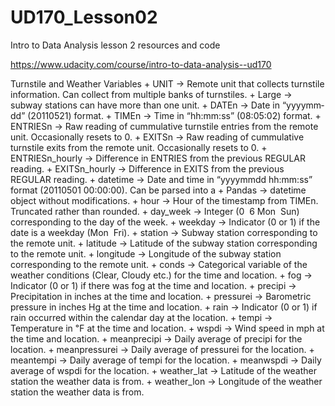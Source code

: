 # UD170_Lesson02
Intro to Data Analysis lesson 2 resources and code

https://www.udacity.com/course/intro-to-data-analysis--ud170

Turnstile and Weather Variables
     + UNIT -> Remote unit that collects turnstile information. Can collect from multiple banks of turnstiles.
     + Large -> subway stations can have more than one unit.
     + DATEn -> Date in “yyyy­mm­dd” (2011­05­21) format.
     + TIMEn -> Time in “hh:mm:ss” (08:05:02) format.
     + ENTRIESn -> Raw reading of cummulative turnstile entries from the remote unit. Occasionally resets to 0.
     + EXITSn -> Raw reading of cummulative turnstile exits from the remote unit. Occasionally resets to 0.
     + ENTRIESn_hourly -> Difference in ENTRIES from the previous REGULAR reading.
     + EXITSn_hourly -> Difference in EXITS from the previous REGULAR reading.
     + datetime -> Date and time in “yyyy­mm­dd hh:mm:ss” format (2011­05­01 00:00:00). Can be parsed into a
     + Pandas -> datetime object without modifications.
     + hour -> Hour of the timestamp from TIMEn. Truncated rather than rounded.
     + day_week -> Integer (0 ­ 6 Mon ­ Sun) corresponding to the day of the week.
     + weekday -> Indicator (0 or 1) if the date is a weekday (Mon ­ Fri).
     + station -> Subway station corresponding to the remote unit.
     + latitude -> Latitude of the subway station corresponding to the remote unit.
     + longitude -> Longitude of the subway station corresponding to the remote unit.
     + conds -> Categorical variable of the weather conditions (Clear, Cloudy etc.) for the time and location.
     + fog -> Indicator (0 or 1) if there was fog at the time and location.
     + precipi -> Precipitation in inches at the time and location.
     + pressurei -> Barometric pressure in inches Hg at the time and location.
     + rain -> Indicator (0 or 1) if rain occurred within the calendar day at the location.
     + tempi -> Temperature in ℉ at the time and location.
     + wspdi -> Wind speed in mph at the time and location.
     + meanprecipi -> Daily average of precipi for the location.
     + meanpressurei -> Daily average of pressurei for the location.
     + meantempi -> Daily average of tempi for the location.
     + meanwspdi -> Daily average of wspdi for the location.
     + weather_lat -> Latitude of the weather station the weather data is from.
     + weather_lon -> Longitude of the weather station the weather data is from.
